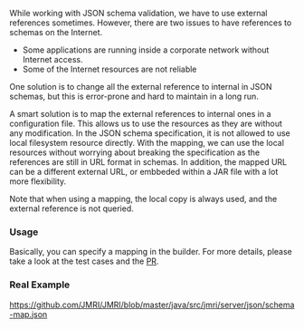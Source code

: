 While working with JSON schema validation, we have to use external references sometimes. However, there are two issues to have references to schemas on the Internet. 

* Some applications are running inside a corporate network without Internet access. 
* Some of the Internet resources are not reliable

One solution is to change all the external reference to internal in JSON schemas, but this is error-prone and hard to maintain in a long run. 

A smart solution is to map the external references to internal ones in a configuration file. This allows us to use the resources as they are without any modification. In the JSON schema specification, it is not allowed to use local filesystem resource directly. With the mapping, we can use the local resources without worrying about breaking the specification as the references are still in URL format in schemas. In addition, the mapped URL can be a different external URL, or embbeded within a JAR file with a lot more flexibility. 

Note that when using a mapping, the local copy is always used, and the external reference is not queried.

### Usage

Basically, you can specify a mapping in the builder. For more details, please take a look at the test cases and the [PR](https://github.com/networknt/json-schema-validator/pull/125). 


### Real Example

https://github.com/JMRI/JMRI/blob/master/java/src/jmri/server/json/schema-map.json
